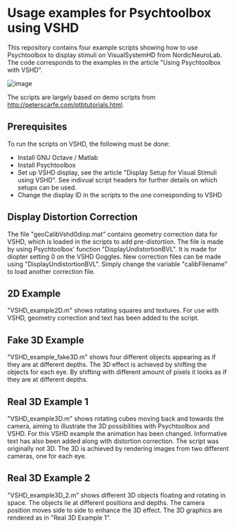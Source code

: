 # Usage examples for Psychtoolbox using VSHD

This repository contains four example scripts showing how to use Psychtoolbox to display stimuli on VisualSystemHD from NordicNeuroLab. The code corresponds to the examples in the article "Using Psychtoolbox with VSHD". 

![image](https://user-images.githubusercontent.com/47245270/128488394-7ce05341-93bc-44ef-8a47-7814824cf2f3.png)

The scripts are largely based on demo scripts from http://peterscarfe.com/ptbtutorials.html.  

## Prerequisites

To run the scripts on VSHD, the following must be done:

* Install GNU Octave / Matlab
* Install Psychtoolbox
* Set up VSHD display, see the article "Display Setup for Visual Stimuli using VSHD". See indivual script headers for further details on which setups can be used. 
* Change the display ID in the scripts to the one corresponding to VSHD

## Display Distortion Correction

The file "geoCalibVshd0diop.mat" contains geometry correction data for VSHD, which is loaded in the scripts to add pre-distortion. The file is made by using Psychtoolbox' function "DisplayUndistortionBVL". It is made for diopter setting 0 on the VSHD Goggles. New correction files can be made using "DisplayUndistortionBVL". Simply change the variable "calibFilename" to load another correction file. 

## 2D Example

"VSHD_example2D.m" shows rotating squares and textures. For use with VSHD, geometry correction and text has been added to the script. 

## Fake 3D Example

"VSHD_example_fake3D.m" shows four different objects appearing as if they are at different depths. The 3D effect is achieved by shifting the objects for each eye. By shifting with different amount of pixels it looks as if they are at different depths. 

## Real 3D Example 1

"VSHD_example3D.m" shows rotating cubes moving back and towards the camera, aiming to illustrate the 3D possibilities with Psychtoolbox and VSHD. For this VSHD example the animation has been changed. Informative text has also been added along with distortion correction. The script was originally not 3D. The 3D is achieved by rendering images from two different cameras, one for each eye. 

## Real 3D Example 2

"VSHD_example3D_2.m" shows different 3D objects floating and rotating in space. The objects lie at different positions and depths. The camera position moves side to side to enhance the 3D effect. The 3D graphics are rendered as in "Real 3D Example 1". 
